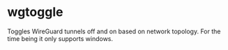 # wgtoggle

Toggles WireGuard tunnels off and on based on network topology. For the time
being it only supports windows.